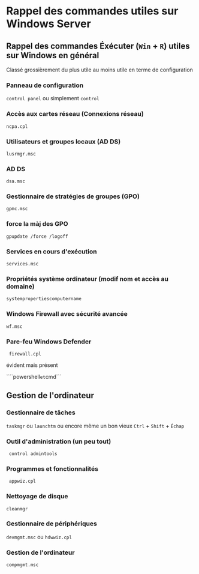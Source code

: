 # Rappel des commandes utiles sur Windows Server
## Rappel des commandes Éxécuter (```Win``` + ```R```) utiles sur Windows en général

Classé grossièrement du plus utile au moins utile en terme de configuration

### Panneau de configuration
```control panel``` ou simplement ```control```

### Accès aux cartes réseau (Connexions réseau)
```ncpa.cpl```

### Utilisateurs et groupes locaux (AD DS)
```lusrmgr.msc```

### AD DS
```dsa.msc```

### Gestionnaire de stratégies de groupes (GPO)
```gpmc.msc```

### force la màj des GPO
```gpupdate /force /logoff```

### Services en cours d'exécution
```services.msc```

### Propriétés système ordinateur (modif nom et accès au domaine)
```systempropertiescomputername```

### Windows Firewall avec sécurité avancée
```wf.msc```

### Pare-feu Windows Defender
```	firewall.cpl```

évident mais présent

````powershell``` et ```cmd```

## Gestion de l'ordinateur

### Gestionnaire de tâches
```taskmgr``` ou ```launchtm```
ou encore même un bon vieux ```Ctrl``` + ```Shift``` + ```Échap```

### Outil d'administration (un peu tout)
```	control admintools```

### Programmes et fonctionnalités
```	appwiz.cpl```

### Nettoyage de disque
```cleanmgr```

### Gestionnaire de périphériques
```devmgmt.msc``` ou ```hdwwiz.cpl```

### Gestion de l'ordinateur
```compmgmt.msc```